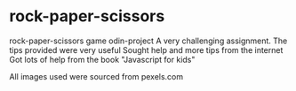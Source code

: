 # rock-paper-scissors
rock-paper-scissors game odin-project
A very challenging assignment.
The tips provided were very useful
Sought help and more tips from the internet
Got lots of help from the book "Javascript for kids"

All images used were sourced from pexels.com
